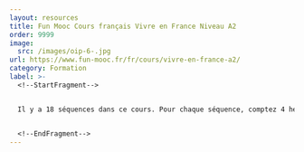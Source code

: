 ```yaml
---
layout: resources
title: Fun Mooc Cours français Vivre en France Niveau A2
order: 9999
image:
  src: /images/oip-6-.jpg
url: https://www.fun-mooc.fr/fr/cours/vivre-en-france-a2/
category: Formation
label: >-
  <!--StartFragment-->


  Il y a 18 séquences dans ce cours. Pour chaque séquence, comptez 4 heures d'apprentissage en autonomie autour d'un thème différent : vie quotidienne, culture française, vie citoyenne ou démarches administratives.


  <!--EndFragment-->
---
```

